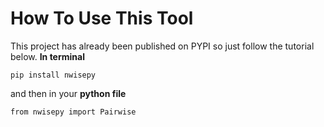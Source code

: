 <!DOCTYPE html>
<html lang="en">
<head>
  <meta charset="UTF-8">
  <meta name="viewport" content="width=device-width, initial-scale=1.0">
</head>
<body>
  <h1>How To Use This Tool</h1>

  <p>This project has already been published on PYPI so just follow the tutorial below. <b>In terminal</b></p>

  <code>pip install nwisepy</code>

  <p>and then in your <b>python file</b></p>

  <code>from nwisepy import Pairwise</code>
</body>
</html>